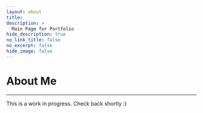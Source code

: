 ```yaml
---
layout: about
title: 
description: >
  Main Page for Portfolio
hide_description: true
no_link_title: false 
no_excerpt: false 
hide_image: false
---
```


# About Me

<!--author-->

--- 
This is a work in progress. Check back shortly :)